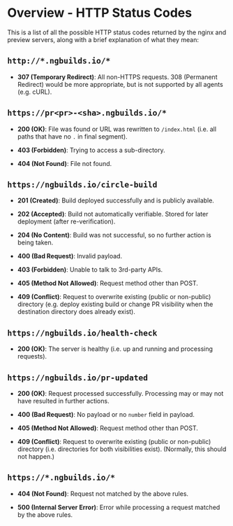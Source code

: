 # Overview - HTTP Status Codes


This is a list of all the possible HTTP status codes returned by the nginx and preview servers, along
with a brief explanation of what they mean:


## `http://*.ngbuilds.io/*`

- **307 (Temporary Redirect)**:
  All non-HTTPS requests. 308 (Permanent Redirect) would be more appropriate, but is not supported
  by all agents (e.g. cURL).


## `https://pr<pr>-<sha>.ngbuilds.io/*`

- **200 (OK)**:
  File was found or URL was rewritten to `/index.html` (i.e. all paths that have no `.` in final
  segment).

- **403 (Forbidden)**:
  Trying to access a sub-directory.

- **404 (Not Found)**:
  File not found.


## `https://ngbuilds.io/circle-build`

- **201 (Created)**:
  Build deployed successfully and is publicly available.

- **202 (Accepted)**:
  Build not automatically verifiable. Stored for later deployment (after re-verification).

- **204 (No Content)**:
  Build was not successful, so no further action is being taken.

- **400 (Bad Request)**:
  Invalid payload.

- **403 (Forbidden)**:
  Unable to talk to 3rd-party APIs.

- **405 (Method Not Allowed)**:
  Request method other than POST.

- **409 (Conflict)**:
  Request to overwrite existing (public or non-public) directory (e.g. deploy existing build or
  change PR visibility when the destination directory does already exist).


## `https://ngbuilds.io/health-check`

- **200 (OK)**:
  The server is healthy (i.e. up and running and processing requests).


## `https://ngbuilds.io/pr-updated`

- **200 (OK)**:
  Request processed successfully. Processing may or may not have resulted in further actions.

- **400 (Bad Request)**:
  No payload or no `number` field in payload.

- **405 (Method Not Allowed)**:
  Request method other than POST.

- **409 (Conflict)**:
  Request to overwrite existing (public or non-public) directory (i.e. directories for both
  visibilities exist).
  (Normally, this should not happen.)


## `https://*.ngbuilds.io/*`

- **404 (Not Found)**:
  Request not matched by the above rules.

- **500 (Internal Server Error)**:
  Error while processing a request matched by the above rules.
